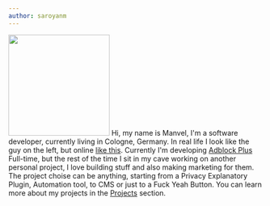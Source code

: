 ```yaml
---
author: saroyanm
---
```


<img src="images/authors/menno.png" width="200px"> Hi, my name is Manvel, I'm a
software developer, currently living in Cologne, Germany. In real life I look
like the guy on the left, but online [like this](lokhmaty). Currently I'm
developing [Adblock Plus](https://adblockplus.org/) Full-time, but the rest of
the time I sit in my cave working on another personal project, I love building
stuff and also making marketing for them. The project choise can be anything,
starting from a Privacy Explanatory Plugin, Automation tool, to CMS or just to a
Fuck Yeah Button. You can learn more about my projects in the [Projects](/)
section.

